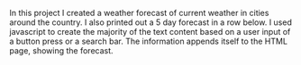 In this project I created a weather forecast of current weather in cities around the country.
I also printed out a 5 day forecast in a row below. 
I used javascript to create the majority of the text content based on a user input of a button press or a search bar. 
The information appends itself to the HTML page, showing the forecast. 